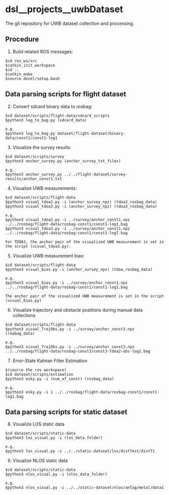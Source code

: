 # dsl__projects__uwbDataset
The git repository for UWB dataset collection and processing.

## Procedure
1. Build related ROS messages:
```
$cd ros_ws/src
$catkin_init_workspace
$cd ..
$catkin_make
$source devel/setup.bash
```

## Data parsing scripts for flight dataset
2. Convert sdcard binary data to rosbag:
```
$cd dataset/scripts/flight-data/sdcard_scripts
$python3 log_to_bag.py (sdcard_data)

e.g.
$python3 log_to_bag.py dataset/flight-dataset/binary-data/const1/const1-log1
```

3. Visualize the survey results:
```
$cd dataset/scripts/survey
$python3 anchor_survey.py (anchor_survey_txt_files)

e.g.
$python3 anchor_survey.py ../../flight-dataset/survey-results/anchor_const1.txt
```

4. Visualize UWB measurements:
```
$cd dataset/scripts/flight-data
$python3 visual_tdoa2.py -i (anchor_survey_npz) (tdoa2_rosbag_data)
$python3 visual_tdoa3.py -i (anchor_survey_npz) (tdoa3_rosbag_data)

e.g.
$python3 visual_tdoa2.py -i ../survey/anchor_const1.npz ../../rosbag/flight-data/rosbag-const1/const1-log1.bag 
$python3 visual_tdoa3.py -i ../survey/anchor_const1.npz ../../rosbag/flight-data/rosbag-const1/const1-log7.bag 

For TDOA3, the anchor pair of the visualized UWB measurement is set in the script (visual_tdoa3.py).
```

5. Visualize UWB measurement bias:
```
$cd dataset/scripts/flight-data
$python3 visual_bias.py -i (anchor_survey_npz) (tdoa_rosbag_data)

e.g.
$python3 visual_bias.py -i ../survey/anchor_const1.npz ../../rosbag/flight-data/rosbag-const1/const1-log1.bag

The anchor pair of the visualized UWB measurement is set in the script (visual_bias.py)
```

6. Visualize trajectory and obstacle positions during manual data collections
```
$cd dataset/scripts/flight-data
$python3 visual_TrajObs.py -i ../survey/anchor_const3.npz (roabag_data)

e.g. 
$python3 visual_TrajObs.py -i ../survey/anchor_const3.npz ../../rosbag/flight-data/rosbag-const3/const3-tdoa2-obs-log1.bag 
```

7. Error-State Kalman Filter Estimation
```
$(source the ros workspace)
$cd dataset/scripts/estimation
$python3 esky.py -i (num_of_const) (rosbag_data)

e.g.
$python3 esky.py -i 1 ../../rosbag/flight-data/rosbag-const1/const1-log1.bag
```

## Data parsing scripts for static dataset

8. Visualize LOS static data
```
$cd dataset/scripts/static-data
$python3 los_visual.py -i (los_data_folder)

e.g.
$python3 los_visual.py -i ../../static-dataset/los/distTest/distT1
```

9. Visualize NLOS static data
```
$cd dataset/scripts/static-data
$python3 nlos_visual.py -i (nlos_data_folder)

e.g.
$python3 nlos_visual.py -i ../../static-dataset/nlos/anTag/metal/data1
```
